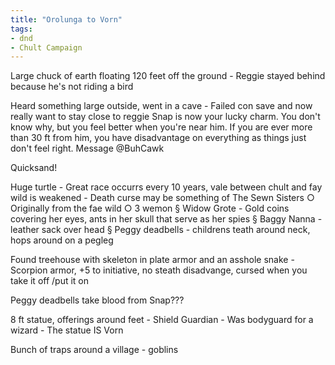 ```yaml
---
title: "Orolunga to Vorn"
tags: 
- dnd
- Chult Campaign
---
```


Large chuck of earth floating 120 feet off the ground
	- Reggie stayed behind because he's not riding a bird

Heard something large outside, went in a cave
	- Failed con save and now really want to stay close to reggie
		Snap is now your lucky charm. You don't know why, but you feel better when you're near him. If you are ever more than 30 ft from him, you have disadvantage on everything as things just don't feel right.
				Message @BuhCawk

Quicksand!

Huge turtle
	- Great race occurrs every 10 years, vale between chult and fay wild is weakened
	- Death curse may be something of The Sewn Sisters
		○ Originally from the fae wild
		○ 3 wemon
			§ Widow Grote - Gold coins covering her eyes, ants in her skull that serve as her spies
			§ Baggy Nanna - leather sack over head
			§ Peggy deadbells - childrens teath around neck, hops around on a pegleg

Found treehouse with skeleton in plate armor and an asshole snake
	- Scorpion armor, +5 to initiative, no steath disadvange, cursed when you take it off /put it on

Peggy deadbells take blood from Snap???

8 ft statue, offerings around feet - Shield Guardian
	- Was bodyguard for a wizard
	- The statue IS Vorn

Bunch of traps around a village - goblins

